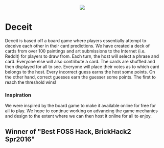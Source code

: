 <p align="center">
  <img src="http://ochoag.com/img/sokim.png">
</p>

# Deceit
Deceit is based off a board game where players essentially attempt to deceive each other in their card predictions. We have created a deck of cards from over 100 paintings and art submissions to the Internet (i.e. Reddit) for players to draw from. Each turn, the host will select a phrase and card. Everyone else will also contribute a card. The cards are shuffled and then displayed for all to see. Everyone will place their votes as to which card belongs to the host. Every incorrect guess earns the host some points. On the other hand, correct guesses earn the guesser some points. The first to reach the threshold wins!

### Inspiration
We were inspired by the board game to make it available online for free for all to play. We hope to continue working on advancing the game mechanics and design to the extent where we can then host it online for all to enjoy.


## Winner of "Best FOSS Hack, BrickHack2 Spr2016"
